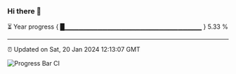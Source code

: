 ### Hi there 👋

⏳ Year progress { █▁▁▁▁▁▁▁▁▁▁▁▁▁▁▁▁▁▁▁▁▁▁▁▁▁▁▁▁▁ } 5.33 %

---

⏰ Updated on Sat, 20 Jan 2024 12:13:07 GMT

![Progress Bar CI](https://github.com/Shyam-Makwana/GitHub-Actions-Demo/workflows/Progress%20Bar%20CI/badge.svg)
